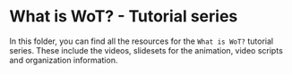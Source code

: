 # What is WoT? - Tutorial series

In this folder,  you can find all the resources for the `What is WoT?` tutorial series.
These include the videos, slidesets for the animation, video scripts and organization information.